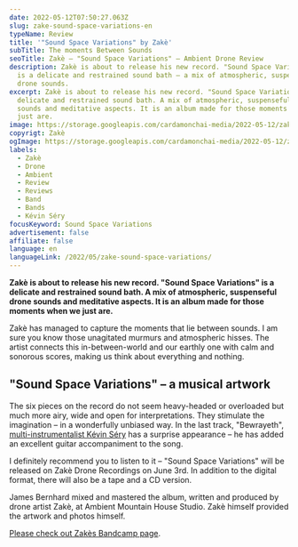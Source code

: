 ```yaml
---
date: 2022-05-12T07:50:27.063Z
slug: zake-sound-space-variations-en
typeName: Review
title: '"Sound Space Variations" by Zakè'
subTitle: The moments Between Sounds
seoTitle: Zakè – "Sound Space Variations" – Ambient Drone Review
description: Zakè is about to release his new record. "Sound Space Variations"
  is a delicate and restrained sound bath – a mix of atmospheric, suspenseful
  drone sounds.
excerpt: Zakè is about to release his new record. "Sound Space Variations" is a
  delicate and restrained sound bath. A mix of atmospheric, suspenseful drone
  sounds and meditative aspects. It is an album made for those moments when we
  just are.
image: https://storage.googleapis.com/cardamonchai-media/2022-05-12/zake-sound-space-variations-jpg-imagine-181818_929292_1024_768/640.webp
copyrigt: Zakè
ogImage: https://storage.googleapis.com/cardamonchai-media/2022-05-12/zake-sound-space-variations-fb-jpg-imagine-181818_6b6b6b_1200_628/640.webp
labels:
  - Zakè
  - Drone
  - Ambient
  - Review
  - Reviews
  - Band
  - Bands
  - Kévin Séry
focusKeyword: Sound Space Variations
advertisement: false
affiliate: false
language: en
languageLink: /2022/05/zake-sound-space-variations/
---
```

**Zakè is about to release his new record. "Sound Space Variations" is a delicate and restrained sound bath. A mix of atmospheric, suspenseful drone sounds and meditative aspects. It is an album made for those moments when we just are.**

Zakè has managed to capture the moments that lie between sounds. I am sure you know those unagitated murmurs and atmospheric hisses. The artist connects this in-between-world and our earthly one with calm and sonorous scores, making us think about everything and nothing.

## "Sound Space Variations" – a musical artwork

The six pieces on the record do not seem heavy-headed or overloaded but much more airy, wide and open for interpretations. They stimulate the imagination – in a wonderfully unbiased way. In the last track, "Bewrayeth", [multi-instrumentalist Kévin Séry](/2020/04/from-overseas-interview-en/) has a surprise appearance  – he has added an excellent guitar accompaniment to the song.

I definitely recommend you to listen to it – "Sound Space Variations" will be released on Zakè Drone Recordings on June 3rd. In addition to the digital format, there will also be a tape and a CD version.

James Bernhard mixed and mastered the album, written and produced by drone artist Zakè, at Ambient Mountain House Studio. Zakè himself provided the artwork and photos himself.

[Please check out Zakès Bandcamp page](https://zakedrone.bandcamp.com/).